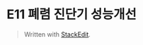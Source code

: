 

# E11 폐렴 진단기 성능개선
> Written with [StackEdit](https://stackedit.io/).
<!--stackedit_data:
eyJoaXN0b3J5IjpbLTYwNDkzNDAyNCw3MzA5OTgxMTZdfQ==
-->